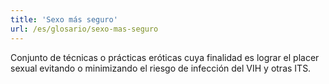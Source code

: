 ```yaml
---
title: 'Sexo más seguro'
url: /es/glosario/sexo-mas-seguro
---
```


Conjunto de técnicas o prácticas eróticas cuya finalidad es lograr el placer sexual evitando o minimizando el riesgo de infección del VIH y otras ITS.